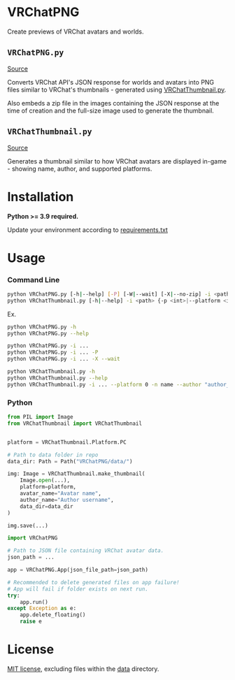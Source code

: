 # VRChatPNG

Create previews of VRChat avatars and worlds.

## `VRChatPNG.py`

[Source](VRChatPNG/VRChatPNG.py)

Converts VRChat API's JSON response for worlds and avatars into PNG files similar to VRChat's thumbnails - generated using [VRChatThumbnail.py](#vrchatthumbnailpy).

Also embeds a zip file in the images containing the JSON response at the time of creation and the full-size image used to generate the thumbnail.

## `VRChatThumbnail.py`

[Source](VRChatPNG/VRChatThumbnail.py)

Generates a thumbnail similar to how VRChat avatars are displayed in-game - showing name, author, and supported platforms.

# Installation

**Python >= 3.9 required.**

Update your environment according to [requirements.txt](requirements.txt)

# Usage

### **Command Line**
```bash
python VRChatPNG.py [-h|--help] [-P] [-W|--wait] [-X|--no-zip] -i <path>
python VRChatThumbnail.py [-h|--help] -i <path> {-p <int>|--platform <int>} {-n <str>|--name <str>} {-a <str>|--author <str>}
```
Ex.
```bash
python VRChatPNG.py -h
python VRChatPNG.py --help

python VRChatPNG.py -i ...
python VRChatPNG.py -i ... -P
python VRChatPNG.py -i ... -X --wait

python VRChatThumbnail.py -h
python VRChatThumbnail.py --help
python VRChatThumbnail.py -i ... --platform 0 -n name --author "author_name"
```

### **Python**
```Python
from PIL import Image
from VRChatThumbnail import VRChatThumbnail


platform = VRChatThumbnail.Platform.PC

# Path to data folder in repo
data_dir: Path = Path("VRChatPNG/data/")

img: Image = VRChatThumbnail.make_thumbnail(
	Image.open(...),
	platform=platform,
	avatar_name="Avatar name",
	author_name="Author username",
	data_dir=data_dir
)

img.save(...)
```

```Python
import VRChatPNG

# Path to JSON file containing VRChat avatar data.
json_path = ...

app = VRChatPNG.App(json_file_path=json_path)

# Recommended to delete generated files on app failure!
# App will fail if folder exists on next run.
try:
	app.run()
except Exception as e:
	app.delete_floating()
	raise e

```

# License

[MIT license](LICENSE), excluding files within the [data](VRChatPNG/data) directory.
